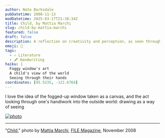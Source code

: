 ```yaml
---
author: Nate Barksdale
pubDatetime: 2008-11-13
modDatetime: 2025-03-17T21:38:34Z
title: Child, by Mattia Marchi
slug: child-by-mattia-marchi
featured: false
draft: false
description: A reflection on creativity and perception, as seen through a child's playful art on a fogged window.
emoji: 🎨
tags:
  - ✍️ Literature
  - 🖋️ Handwriting
haiku: |
  Foggy window's art  
  A child's view of the world  
  Seeing through their hands
coordinates: [45.5235, -122.6764]
---
```


I love the idea of the fogged-up window taken as a canvas, and the act looking through one's handiwork into the outside world: drawing as a way of seeing

[![photo](http://culture-making.com/media/1child.jpg)](http://www.filemagazine.com/thecollection/archives/2008/11/child.html)

---

"[Child](http://web.archive.org/web/20131023142448/http://www.filemagazine.com:80/thecollection/archives/2008/11/child.html)," photo by [Mattia Marchi](http://www.seulcontretous.com), [FILE Magazine](http://web.archive.org/web/20131023142448/http://www.filemagazine.com:80/thecollection/archives/2008/11/child.html), November 2008
